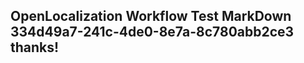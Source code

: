 <properties
ms.topic="hero-topic"
ms.test1="hero-topic"
ms.test2="test"/>

## OpenLocalization Workflow Test MarkDown 334d49a7-241c-4de0-8e7a-8c780abb2ce3 thanks!
